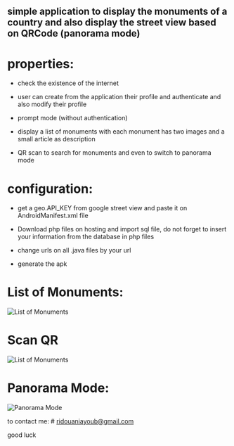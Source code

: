 ## simple application to display the monuments of a country and also display the street view based on QRCode (panorama mode)



# properties:
- check the existence of the internet

- user can create from the application their profile and authenticate and also modify their profile

- prompt mode (without authentication)

- display a list of monuments with each monument has two images and a small article as description

- QR scan to search for monuments and even to switch to panorama mode


# configuration:
- get a geo.API_KEY from google street view and paste it on AndroidManifest.xml file

- Download php files on hosting and import sql file, do not forget to insert your information from the database in php files

- change urls on all .java files by your url

- generate the apk



# List of Monuments:
![List of Monuments](https://raw.githubusercontent.com/ayoubridouani/Monument_Street_View/master/monuments.png "List of Monuments")


# Scan QR
![List of Monuments](https://raw.githubusercontent.com/ayoubridouani/Monument_Street_View/master/scan%20QR.png "List of Monuments")


# Panorama Mode:
![Panorama Mode](https://raw.githubusercontent.com/ayoubridouani/Monument_Street_View/master/street%20view.png "Panorama Mode")




to contact me: # ridouaniayoub@gmail.com


good luck
